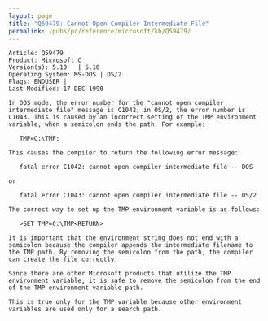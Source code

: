 ```yaml
---
layout: page
title: "Q59479: Cannot Open Compiler Intermediate File"
permalink: /pubs/pc/reference/microsoft/kb/Q59479/
---
```


	Article: Q59479
	Product: Microsoft C
	Version(s): 5.10   | 5.10
	Operating System: MS-DOS | OS/2
	Flags: ENDUSER |
	Last Modified: 17-DEC-1990
	
	In DOS mode, the error number for the "cannot open compiler
	intermediate file" message is C1042; in OS/2, the error number is
	C1043. This is caused by an incorrect setting of the TMP environment
	variable, when a semicolon ends the path. For example:
	
	   TMP=C:\TMP;
	
	This causes the compiler to return the following error message:
	
	   fatal error C1042: cannot open compiler intermediate file -- DOS
	
	or
	
	   fatal error C1043: cannot open compiler intermediate file -- OS/2
	
	The correct way to set up the TMP environment variable is as follows:
	
	   >SET TMP=C:\TMP<RETURN>
	
	It is important that the environment string does not end with a
	semicolon because the compiler appends the intermediate filename to
	the TMP path. By removing the semicolon from the path, the compiler
	can create the file correctly.
	
	Since there are other Microsoft products that utilize the TMP
	environment variable, it is safe to remove the semicolon from the end
	of the TMP environment variable path.
	
	This is true only for the TMP variable because other environment
	variables are used only for a search path.
